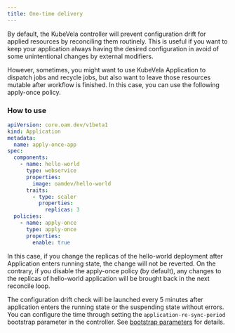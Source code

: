 ```yaml
---
title: One-time delivery
---
```


By default, the KubeVela controller will prevent configuration drift for applied resources by reconciling them routinely. This is useful if you want to keep your application always having the desired configuration in avoid of some unintentional changes by external modifiers.

However, sometimes, you might want to use KubeVela Application to dispatch jobs and recycle jobs, but also want to leave those resources mutable after workflow is finished. In this case, you can use the following apply-once policy.

### How to use
```yaml
apiVersion: core.oam.dev/v1beta1
kind: Application
metadata:
  name: apply-once-app
spec:
  components:
    - name: hello-world
      type: webservice
      properties:
        image: oamdev/hello-world
      traits:
        - type: scaler
          properties:
            replicas: 3
  policies:
    - name: apply-once
      type: apply-once
      properties:
        enable: true
```

In this case, if you change the replicas of the hello-world deployment after Application enters running state, the change will not be reverted. On the contrary, if you disable the apply-once policy (by default), any changes to the replicas of hello-world application will be brought back in the next reconcile loop.

The configuration drift check will be launched every 5 minutes after application enters the running state or the suspending state without errors. You can configure the time through setting the `application-re-sync-period` bootstrap parameter in the controller. See [bootstrap parameters](../../platform-engineers/system-operation/bootstrap-parameters) for details.